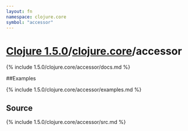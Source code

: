 ```yaml
---
layout: fn
namespace: clojure.core
symbol: "accessor"
---
```


# [Clojure 1.5.0](../../)/[clojure.core](../)/accessor

{% include 1.5.0/clojure.core/accessor/docs.md %}

##Examples

{% include 1.5.0/clojure.core/accessor/examples.md %}
## Source
{% include 1.5.0/clojure.core/accessor/src.md %}

